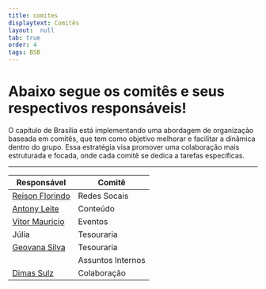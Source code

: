 ```yaml
---
title: comites
displaytext: Comitês
layout:  null
tab: true
order: 4
tags: BSB
---
```


# Abaixo segue os comitês e seus respectivos responsáveis!
O capítulo de Brasília está implementando uma abordagem de organização baseada em comitês, que tem como objetivo melhorar e facilitar a dinâmica dentro do grupo. Essa estratégia visa promover uma colaboração mais estruturada e focada, onde cada comitê se dedica a tarefas específicas.

---------------------

| Responsável | Comitê |
| ------------------- | --------------- |
| [Reison Florindo](https://www.linkedin.com/in/reison/)     | Redes Socais
| [Antony Leite](https://www.linkedin.com/in/antonyleite/)        | Conteúdo
| [Vitor Mauricio](https://www.linkedin.com/in/vitor-mauricio/) | Eventos
| Júlia | Tesouraria
| [Geovana Silva](https://www.linkedin.com/in/geovana-silva) | Tesouraria
| | Assuntos Internos
| [Dimas Sulz](https://www.linkedin.com/in/dimas-sulz/) | Colaboração

